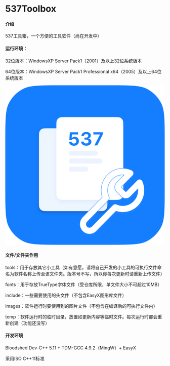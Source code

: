 # 537Toolbox

#### 介绍

537工具箱，一个方便的工具软件（尚在开发中）

#### 运行环境：

32位版本：WindowsXP Server Pack1（2001）及以上32位系统版本

64位版本：WindowsXP Server Pack1 Professional x64（2005）及以上64位系统版本

![537工具箱图标](537ToolboxLogo.png)

#### 文件/文件夹作用

tools：用于存放其它小工具（如有意愿，请将自己开发的小工具的可执行文件命名为软件名称上传至该文件夹。版本号不写，所以你每次更新时请重新上传文件）

fonts：用于存放TrueType字体文件（受仓库所限，单文件大小不可超过10MB）

include：一些需要使用的头文件（不包含EasyX图形库文件）

images：软件运行时要使用到的图片文件（不包含在编译后的可执行文件内）

temp：软件运行时的临时目录，放置如更新内容等临时文件。每次运行时都会重新创建（功能还没写）

#### 开发环境

Bloodshed Dev-C++ 5.11 + TDM-GCC 4.9.2（MingW）+ EasyX

采用ISO C++11标准